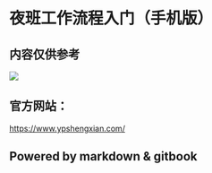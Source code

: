 
# 夜班工作流程入门（手机版）<!-- {docsify-ignore-all} -->

## 内容仅供参考

![](https://gitee.com/GaloisFields/WORKFLOWS4COMPANY/raw/master/resources/pic/about/未来2.png)

## 官方网站：

https://www.ypshengxian.com/

## Powered by  markdown & gitbook
